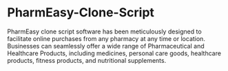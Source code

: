 # PharmEasy-Clone-Script
PharmEasy clone script software has been meticulously designed to facilitate online purchases from any pharmacy at any time or location. Businesses can seamlessly offer a wide range of Pharmaceutical and Healthcare Products, including medicines, personal care goods, healthcare products, fitness products, and nutritional supplements.
